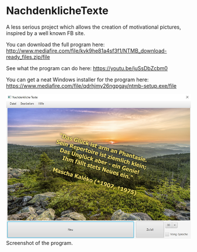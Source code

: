 # NachdenklicheTexte
A less serious project which allows the creation of motivational pictures, inspired by a well known FB site.

You can download the full program here: http://www.mediafire.com/file/kvk9he81a4sf3f1/NTMB_download-ready_files.zip/file

See what the program can do here: https://youtu.be/juSsDbZcbm0

You can get a neat Windows installer for the program here: https://www.mediafire.com/file/qdrhjmy26ngpgay/ntmb-setup.exe/file

![Nachdenkliche Texte](screenshot/ntmb-screenshot.jpg?raw=true "Nachdenkliche Texte")
Screenshot of the program.
